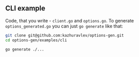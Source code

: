 ## CLI example

Code, that you write - `client.go` and `options.go`. To
generate `options_generated.go` you can just `go generate` like that:

```bash
git clone git@github.com:kazhuravlev/options-gen.git
cd options-gen/examples/cli

go generate ./...
```
